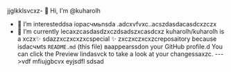 jjglkklsvcxz- 👋 Hi, I’m @kuharolh
- 👀 I’m interesteddsa iорасчмьnsda .adcxvfvxc..acszdasdacasdcxzczx
- 🌱 I’m currently lecaxzcasdasdzxczdsadszxcasdcxz
kuharolh/kuharolh is a xczx✨ sdazzxczxcxzxcspecial ✨ zxczxczxcxzcreposaitory because isdaсчмts `README.md` (this file) ваappearssdon your GitHub profile.d
You can click the Preview lindasvck to take a look at your changessaxzc.
--->vdf
mfiujgbcvx
eyjsdfl
sdsad
